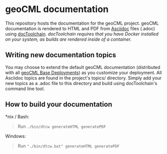 # geoCML documentation

This repository hosts the documentation for the geoCML project. geoCML documentation is rendered to HTML and PDF from [Asciidoc](https://asciidoc.org/) files (.adoc) using [docToolchain](http://doctoolchain.org/docToolchain/v2.0.x/index.html). _docToolchain requires that you have Docker installed on your system, as builds are rendered inside of a container._

## Writing new documentation topics

You may choose to extend the default geoCML documentation (distributed with all [geoCML Base Deployments](https://github.com/geoCML/geocml-base-deployment)) as you customize your deployment. All Asciidoc topics are found in the project's topics/ directory. Simply add your new topics as a .adoc file to this directory and build using docToolchain's command line tool.

## How to build your documentation

*nix / Bash:
> Run `./bin/dtcw generateHTML generatePDF`

Windows:
> Run `"./bin/dtcw.bat" generateHTML generatePDF`
